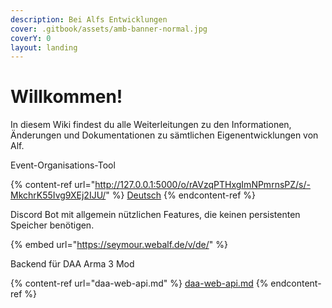 ```yaml
---
description: Bei Alfs Entwicklungen
cover: .gitbook/assets/amb-banner-normal.jpg
coverY: 0
layout: landing
---
```


# Willkommen!

In diesem Wiki findest du alle Weiterleitungen zu den Informationen, Änderungen und Dokumentationen zu sämtlichen Eigenentwicklungen von Alf.

Event-Organisations-Tool

{% content-ref url="http://127.0.0.1:5000/o/rAVzqPTHxgImNPmrnsPZ/s/-MkchrK55Ivg9XEj2IJU/" %}
[Deutsch](http://127.0.0.1:5000/o/rAVzqPTHxgImNPmrnsPZ/s/-MkchrK55Ivg9XEj2IJU/)
{% endcontent-ref %}

Discord Bot mit allgemein nützlichen Features, die keinen persistenten Speicher benötigen.

{% embed url="https://seymour.webalf.de/v/de/" %}

Backend für DAA Arma 3 Mod

{% content-ref url="daa-web-api.md" %}
[daa-web-api.md](daa-web-api.md)
{% endcontent-ref %}
